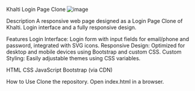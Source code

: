 Khalti Login Page Clone
![image](https://github.com/user-attachments/assets/093249ce-b42a-459a-89aa-c372c4926f9a)


Description
A responsive web page designed as a Login Page Clone of Khalti. Login interface and a fully responsive design.

Features
Login Interface:  Login form with input fields for email/phone and password, integrated with SVG icons.
Responsive Design: Optimized for desktop and mobile devices using Bootstrap and custom CSS.
Custom Styling: Easily adjustable themes using CSS variables.

HTML
CSS
JavaScript
Bootstrap (via CDN)

How to Use
Clone the repository.
Open index.html in a browser.

